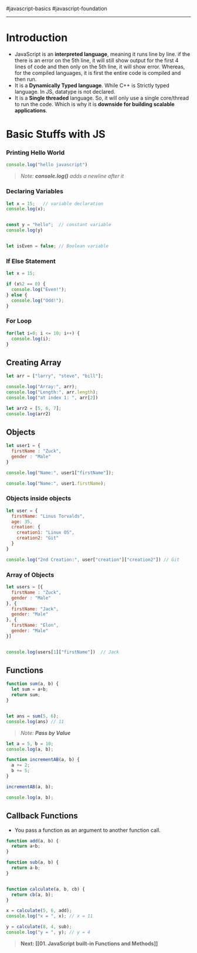 #javascript-basics #javascript-foundation

---

# Introduction

* JavaScript is an **interpreted language**, meaning it runs line by line. if the there is an error on the 5th line, it will still show output for the first 4 lines of code and then only on the 5th line, it will show error. Whereas, for the compiled languages, it is first the entire code is compiled and then run. 
* It is a **Dynamically Typed language**. While C++ is Strictly typed language. In JS, datatype is not declared. 
* It is a **Single threaded** language. So, it will only use a single core/thread to run the code. Which is why it is **downside for building scalable applications**.

# Basic Stuffs with JS


### Printing Hello World
```js
console.log("hello javascript")
```
>  *Note: **console.log()** adds a newline after it*


### Declaring Variables

```js
let x = 15;   // variable declaration
console.log(x);


const y = "hello";  // constant variable
console.log(y)


let isEven = false; // Boolean variable
```

### If Else Statement

```js
let x = 15;

if (x%2 == 0) {
  console.log("Even!");
} else {
  console.log("Odd!");
}

```

### For Loop

```js
for(let i=0; i <= 10; i++) {
  console.log(i);
}
```


## Creating Array

```js
let arr = ["larry", "steve", "bill"];

console.log("Array:", arr);
console.log("Length:", arr.length);
console.log("at index 1: ", arr[2])

let arr2 = [5, 6, 7];
console.log(arr2)
```

## Objects

```js
let user1 = {
  firstName : "Zuck",
  gender : "Male"
}

console.log("Name:", user1["firstName"]);

console.log("Name:", user1.firstName);
```

### Objects inside objects

```js
let user = {
  firstName: "Linus Torvalds",
  age: 35,
  creation: {
    creation1: "Linux OS",
    creation2: "Git"
  }
}

console.log("2nd Creation:", user["creation"]["creation2"]) // Git

```

### Array of Objects

```js
let users = [{
  firstName : "Zuck",
  gender : "Male"
}, {
  firstName: "Jack",
  gender: "Male"
}, {
  firstName: "Elon",
  gender: "Male"
}]


console.log(users[1]["firstName"])  // Jack
```


## Functions

```js
function sum(a, b) {
  let sum = a+b;
  return sum;
}


let ans = sum(5, 6);
console.log(ans) // 11
```


>  *Note: **Pass by Value***

```js
let a = 5, b = 10;
console.log(a, b);

function incrementAB(a, b) {
  a += 2;
  b += 5;
}

incrementAB(a, b);

console.log(a, b);
```


## Callback Functions

* You pass a function as an argument to another function call.

```js
function add(a, b) {
  return a+b;
}

function sub(a, b) {
  return a-b;
}


function calculate(a, b, cb) {
  return cb(a, b);
}

x = calculate(5, 6, add);
console.log("x = ", x); // x = 11 

y = calculate(8, 4, sub);
console.log("y = ", y); // y = 4
```



> **Next: [[01. JavaScript built-in Functions and Methods]]**

